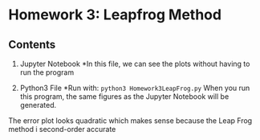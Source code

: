 # Homework 3: Leapfrog Method

## Contents
1. Jupyter Notebook
*In this file, we can see the plots without having to run the program

2. Python3 File
*Run with:
```python3 Homework3LeapFrog.py```
When you run this program, the same figures as the Jupyter Notebook will be generated. 

The error plot looks quadratic which makes sense because the Leap Frog method i second-order accurate
